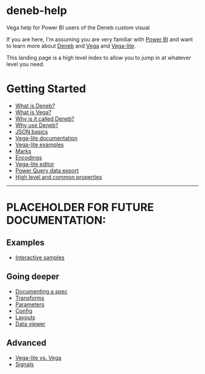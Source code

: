 # deneb-help
Vega help for Power BI users of the Deneb custom visual

If you are here, I'm assuming you are very familiar with [Power BI](https://www.powerbi.com) and want to learn more about [Deneb](https://deneb-viz.github.io/) and [Vega](https://vega.github.io/vega/) and [Vega-lite](https://vega.github.io/vega-lite/).

This landing page is a high level index to allow you to jump in at whatever level you need.

# Getting Started
- [What is Deneb?](./intro/what-is-deneb.md)
- [What is Vega?](./intro/what-is-vega.md)
- [Why is it called Deneb?](./intro/why-named-deneb.md)
- [Why use Deneb?](./intro/why-use-deneb.md)
- [JSON basics](./intro/json-basics.md)
- [Vega-lite documentation](./intro/vega-lite-doc.md)
- [Vega-lite examples](./intro/vega-lite-examples.md)
- [Marks](./intro/marks.md)
- [Encodings](./intro/encodings.md)
- [Vega-lite editor](./intro/vega-lite-editor.md)
- [Power Query data export](./intro/export-for-vega-editor.md)
- [High level and common properties](./intro/properties.md)

---
# PLACEHOLDER FOR FUTURE DOCUMENTATION:

## Examples
- [Interactive samples](./examples/interactive.md)

## Going deeper
- [Documenting a spec](./intermediate/documentation.md)
- [Transforms](./intermediate/transforms.md)
- [Parameters](./intermediate/parameters.md)
- [Config](./intermediate/config.md)
- [Layouts](./intermediate/layouts.md)
- [Data viewer](./intermediate/data.md)

## Advanced
- [Vega-lite vs. Vega](./advanced/vega.md)
- [Signals](./advanced/signals.md)